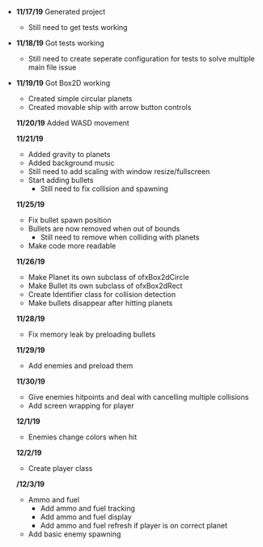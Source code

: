  - **11/17/19** Generated project 
   - Still need to get tests working

 - **11/18/19** Got tests working
   - Still need to create seperate configuration for tests to solve multiple main file issue

 - **11/19/19** Got Box2D working
   - Created simple circular planets
   - Created movable ship with arrow button controls

   **11/20/19** Added WASD movement

   **11/21/19**
    - Added gravity to planets
	- Added background music
	- Still need to add scaling with window resize/fullscreen
	- Start adding bullets
	  - Still need to fix collision and spawning

   **11/25/19**
    - Fix bullet spawn position
	- Bullets are now removed when out of bounds
	  - Still need to remove when colliding with planets
	- Make code more readable

   **11/26/19**
    - Make Planet its own subclass of ofxBox2dCircle
	- Make Bullet its own subclass of ofxBox2dRect
	- Create Identifier class for collision detection
	- Make bullets disappear after hitting planets

   **11/28/19**
    - Fix memory leak by preloading bullets

   **11/29/19**
    - Add enemies and preload them

   **11/30/19**
    - Give enemies hitpoints and deal with cancelling multiple collisions
	- Add screen wrapping for player

   **12/1/19**
    - Enemies change colors when hit

   **12/2/19**
    - Create player class

   **/12/3/19**
    - Ammo and fuel
	  - Add ammo and fuel tracking
	  - Add ammo and fuel display
	  - Add ammo and fuel refresh if player is on correct planet
	- Add basic enemy spawning